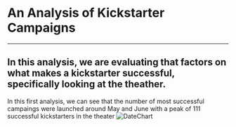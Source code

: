 # An Analysis of Kickstarter Campaigns 
---
In this analysis, we are evaluating that factors on what makes a kickstarter successful, specifically looking at the theather.
---
In this first analysis, we can see that the number of most successful campaings were launched around May and June with a peak of 111 successful kickstarters in the theater 
![DateChart](https://github.com/krice19/kickstarter-analysis/DataChart.png)
